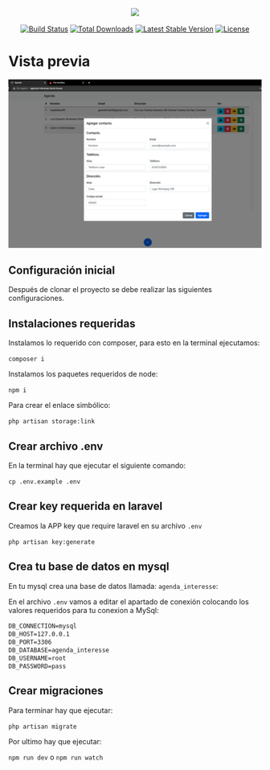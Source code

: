 <p align="center"><a href="https://laravel.com" target="_blank"><img src="https://raw.githubusercontent.com/laravel/art/master/logo-lockup/5%20SVG/2%20CMYK/1%20Full%20Color/laravel-logolockup-cmyk-red.svg" width="400"></a></p>

<p align="center">
<a href="https://travis-ci.org/laravel/framework"><img src="https://travis-ci.org/laravel/framework.svg" alt="Build Status"></a>
<a href="https://packagist.org/packages/laravel/framework"><img src="https://img.shields.io/packagist/dt/laravel/framework" alt="Total Downloads"></a>
<a href="https://packagist.org/packages/laravel/framework"><img src="https://img.shields.io/packagist/v/laravel/framework" alt="Latest Stable Version"></a>
<a href="https://packagist.org/packages/laravel/framework"><img src="https://img.shields.io/packagist/l/laravel/framework" alt="License"></a>
</p>

# Vista previa

<p align="center"><img src="./imageReadme/imagenMuestra.png"  width="800"></p>

## Configuración inicial

Después de clonar el proyecto se debe realizar las siguientes configuraciones.

## Instalaciones requeridas

Instalamos lo requerido con composer, para esto en la terminal ejecutamos:

`composer i`

Instalamos los paquetes requeridos de node:

`npm i`

Para crear el enlace simbólico:

`php artisan storage:link`

## Crear archivo .env

En la terminal hay que ejecutar el siguiente comando:

`cp .env.example .env`

## Crear key requerida en laravel

Creamos la APP key que require laravel en su archivo `.env`

`php artisan key:generate`

## Crea tu base de datos en mysql

En tu mysql crea una base de datos llamada: `agenda_interesse`:

En el archivo `.env` vamos a editar el apartado de conexión colocando los valores requeridos para tu conexion a MySql:

```env
DB_CONNECTION=mysql
DB_HOST=127.0.0.1
DB_PORT=3306
DB_DATABASE=agenda_interesse
DB_USERNAME=root
DB_PASSWORD=pass
```

## Crear migraciones

Para terminar hay que ejecutar:

`php artisan migrate`

Por ultimo hay que ejecutar:

`npm run dev` o `npm run watch`
